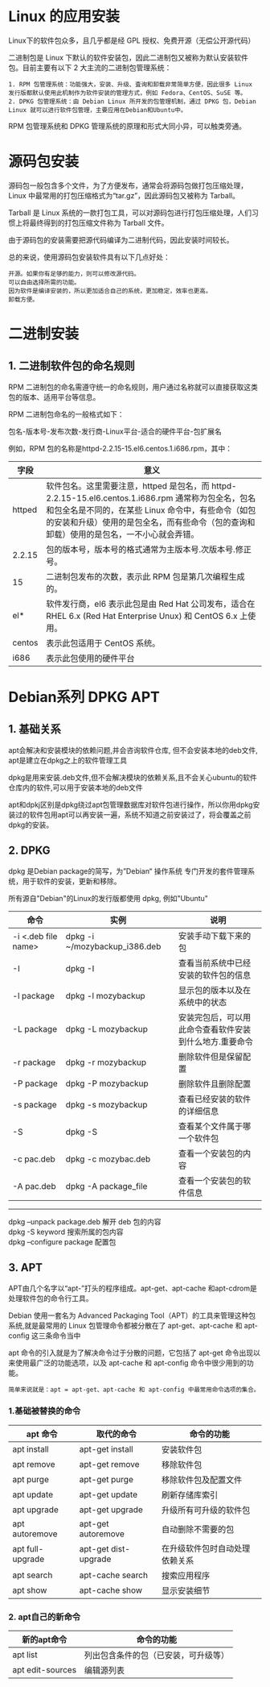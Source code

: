 # Linux 的应用安装

Linux下的软件包众多，且几乎都是经 GPL 授权、免费开源（无偿公开源代码）

二进制包是 Linux 下默认的软件安装包，因此二进制包又被称为默认安装软件包。目前主要有以下 2 大主流的二进制包管理系统：

    1. RPM 包管理系统：功能强大，安装、升级、査询和卸载非常简单方便，因此很多 Linux 发行版都默认使用此机制作为软件安装的管理方式，例如 Fedora、CentOS、SuSE 等。
    2. DPKG 包管理系统：由 Debian Linux 所开发的包管理机制，通过 DPKG 包，Debian Linux 就可以进行软件包管理，主要应用在Debian和Ubuntu中。

RPM 包管理系统和 DPKG 管理系统的原理和形式大同小异，可以触类旁通。

# 源码包安装

源码包一般包含多个文件，为了方便发布，通常会将源码包做打包压缩处理，Linux 中最常用的打包压缩格式为“tar.gz”，因此源码包又被称为 Tarball。  

Tarball 是 Linux 系统的一款打包工具，可以对源码包进行打包压缩处理，人们习惯上将最终得到的打包压缩文件称为 Tarball 文件。  

由于源码包的安装需要把源代码编译为二进制代码，因此安装时间较长。  

总的来说，使用源码包安装软件具有以下几点好处：

    开源。如果你有足够的能力，则可以修改源代码。
    可以自由选择所需的功能。
    因为软件是编译安装的，所以更加适合自己的系统，更加稳定，效率也更高。
    卸载方便。


# 二进制安装  

## 1. 二进制软件包的命名规则

RPM 二进制包的命名需遵守统一的命名规则，用户通过名称就可以直接获取这类包的版本、适用平台等信息。

RPM 二进制包命名的一般格式如下：

包名-版本号-发布次数-发行商-Linux平台-适合的硬件平台-包扩展名

例如，RPM 包的名称是httpd-2.2.15-15.el6.centos.1.i686.rpm，其中：

| 字段   | 意义                                                                                                                                                                                                                                                |
| ------ | --------------------------------------------------------------------------------------------------------------------------------------------------------------------------------------------------------------------------------------------------- |
| httped | 软件包名。这里需要注意，httped 是包名，而 httpd-2.2.15-15.el6.centos.1.i686.rpm 通常称为包全名，包名和包全名是不同的，在某些 Linux 命令中，有些命令（如包的安装和升级）使用的是包全名，而有些命令（包的查询和卸载）使用的是包名，一不小心就会弄错。 |
| 2.2.15 | 包的版本号，版本号的格式通常为主版本号.次版本号.修正号。                                                                                                                                                                                            |
| 15     | 二进制包发布的次数，表示此 RPM 包是第几次编程生成的。                                                                                                                                                                                               |
| el*    | 软件发行商，el6 表示此包是由 Red Hat 公司发布，适合在 RHEL 6.x (Red Hat Enterprise Unux) 和 CentOS 6.x 上使用。                                                                                                                                     |
| centos | 表示此包适用于 CentOS 系统。                                                                                                                                                                                                                        |
| i686   | 表示此包使用的硬件平台                                                                                                                                                                                                                              |


# Debian系列 DPKG APT

## 1. 基础关系  

apt会解决和安装模块的依赖问题,并会咨询软件仓库, 但不会安装本地的deb文件, apt是建立在dpkg之上的软件管理工具  

dpkg是用来安装.deb文件,但不会解决模块的依赖关系,且不会关心ubuntu的软件仓库内的软件,可以用于安装本地的deb文件  

apt和dpkj区别是dpkg绕过apt包管理数据库对软件包进行操作，所以你用dpkg安装过的软件包用apt可以再安装一遍，系统不知道之前安装过了，将会覆盖之前dpkg的安装。

## 2. DPKG

dpkg 是Debian package的简写，为”Debian“ 操作系统 专门开发的套件管理系统，用于软件的安装，更新和移除。

所有源自"Debian"的Linux的发行版都使用 dpkg,   例如"Ubuntu"

| 命令                | 实例                           | 说明                                                    |
| ------------------- | ------------------------------ | ------------------------------------------------------- |
| -i <.deb file name> | dpkg -i  ~/mozybackup_i386.deb | 安装手动下载下来的包                                    |
| -I                  | dpkg -I                        | 查看当前系统中已经安装的软件包的信息                    |
| -l package          | dpkg -l mozybackup             | 显示包的版本以及在系统中的状态                          |
| -L package          | dpkg -L mozybackup             | 安装完包后，可以用此命令查看软件安装到什么地方.重要命令 |
| -r package          | dpkg -r mozybackup             | 删除软件但是保留配置                                    |
| -P package          | dpkg -P mozybackup             | 删除软件且删除配置                                      |
| -s package          | dpkg -s mozybackup             | 查看已经安装的软件的详细信息                            |
| -S                  | dpkg -S                        | 查看某个文件属于哪一个软件包                            |
| -c pac.deb          | dpkg -c mozybac.deb            | 查看一个安装包的内容                                    |
| -A pac.deb          | dpkg -A package_file           | 查看一个安装包的软件信息                                |

---


dpkg –unpack package.deb     解开 deb 包的内容  
dpkg -S keyword     搜索所属的包内容  
dpkg –configure package     配置包   

## 3. APT
APT由几个名字以“apt-”打头的程序组成。apt-get、apt-cache 和apt-cdrom是处理软件包的命令行工具。

Debian 使用一套名为 Advanced Packaging Tool（APT）的工具来管理这种包系统,就是最常用的 Linux 包管理命令都被分散在了 apt-get、apt-cache 和 apt-config 这三条命令当中

apt 命令的引入就是为了解决命令过于分散的问题，它包括了 apt-get 命令出现以来使用最广泛的功能选项，以及 apt-cache 和 apt-config 命令中很少用到的功能。

    简单来说就是：apt = apt-get、apt-cache 和 apt-config 中最常用命令选项的集合。


### 1.基础被替换的命令

| apt 命令         | 取代的命令           | 命令的功能                     |
| ---------------- | -------------------- | ------------------------------ |
| apt install      | apt-get install      | 安装软件包                     |
| apt remove       | apt-get remove       | 移除软件包                     |
| apt purge        | apt-get purge        | 移除软件包及配置文件           |
| apt update       | apt-get update       | 刷新存储库索引                 |
| apt upgrade      | apt-get upgrade      | 升级所有可升级的软件包         |
| apt autoremove   | apt-get autoremove   | 自动删除不需要的包             |
| apt full-upgrade | apt-get dist-upgrade | 在升级软件包时自动处理依赖关系 |
| apt search       | apt-cache search     | 搜索应用程序                   |
| apt show         | apt-cache show       | 显示安装细节                   |

### 2. apt自己的新命令

| 新的apt命令      | 命令的功能                           |
| ---------------- | ------------------------------------ |
| apt list         | 列出包含条件的包（已安装，可升级等） |
| apt edit-sources | 编辑源列表                           |

